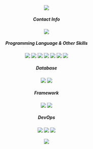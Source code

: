 <div align="center">
  
<img src="https://capsule-render.vercel.app/api?type=waving&color=gradient&height=250&width=100%&section=header&text=WELCOME!!&fontSize=30">
  <div>
      <h5>Contact Info</h5>
      <img src="https://img.shields.io/badge/kylesung0520@gmail.com-080d4f?style=flat&logo=gmail&logoColor=white "/>
  </div>
  <div>
      <h5>Programming Language & Other Skills</h5>
      <img src="https://img.shields.io/badge/Java-080d4f?style=flat&logo=Java&logoColor=white "/>
      <img src="https://img.shields.io/badge/Python-080d4f?style=flat&logo=Python&logoColor=white "/>
      <img src="https://img.shields.io/badge/Scala-080d4f?style=flat&logo=Scala&logoColor=white "/>
      <img src="https://img.shields.io/badge/React-080d4f?style=flat&logo=React&logoColor=white "/>
      <img src="https://img.shields.io/badge/HTML5-080d4f?style=flat&logo=HTML5&logoColor=white "/>
      <img src="https://img.shields.io/badge/JS-080d4f?style=flat&logo=javascript&logoColor=white "/>
      <img src="https://img.shields.io/badge/CSS-080d4f?style=flat&logo=css3&logoColor=white "/>
  </div>

  <div>
      <h5>Database</h5>
      <img src="https://img.shields.io/badge/MySQL-080d4f?style=flat&logo=MySql&logoColor=white "/ >
      <img src="https://img.shields.io/badge/MongoDB-080d4f?style=flat&logo=MongoDB&logoColor=white "/>
  </div>
  <div>
      <h5>Framework</h5>
      <img src="https://img.shields.io/badge/Springboot-080d4f?style=flat&logo=Springboot&logoColor=white "/>
      <img src="https://img.shields.io/badge/Django-080d4f?style=flat&logo=Django&logoColor=white "/>
  </div>
  <div>
      <h5>DevOps</h5>
      <img src="https://img.shields.io/badge/AWS-080d4f?style=flat&logo=amazonaws&logoColor=white "/>
      <img src="https://img.shields.io/badge/Jenkins-080d4f?style=flat&logo=Jenkins&logoColor=white "/>
      <img src="https://img.shields.io/badge/Docker-080d4f?style=flat&logo=Docker&logoColor=white "/>
  </div>
</div>
<br>
<div align="center">
  <img src="https://github-readme-stats.vercel.app/api?username=kylesung0520&rank_icon=github&theme=algolia" style="display:inline-block;">
</div>

